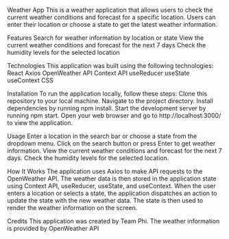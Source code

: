 Weather App
This is a weather application that allows users to check the current weather conditions and forecast for a specific location. Users can enter their location or choose a state to get the latest weather information.


Features
Search for weather information by location or state
View the current weather conditions and forecast for the next 7 days
Check the humidity levels for the selected location


Technologies
This application was built using the following technologies:
React
Axios
OpenWeather API
Context API
useReducer
useState
useContext
CSS


Installation
To run the application locally, follow these steps:
Clone this repository to your local machine.
Navigate to the project directory.
Install dependencies by running npm install.
Start the development server by running npm start.
Open your web browser and go to http://localhost:3000/ to view the application.


Usage
Enter a location in the search bar or choose a state from the dropdown menu.
Click on the search button or press Enter to get weather information.
View the current weather conditions and forecast for the next 7 days.
Check the humidity levels for the selected location.


How It Works
The application uses Axios to make API requests to the OpenWeather API. The weather data is then stored in the application state using Context API, useReducer, useState, and useContext.
When the user enters a location or selects a state, the application dispatches an action to update the state with the new weather data. The state is then used to render the weather information on the screen.


Credits
This application was created by Team Phi. The weather information is provided by OpenWeather API
